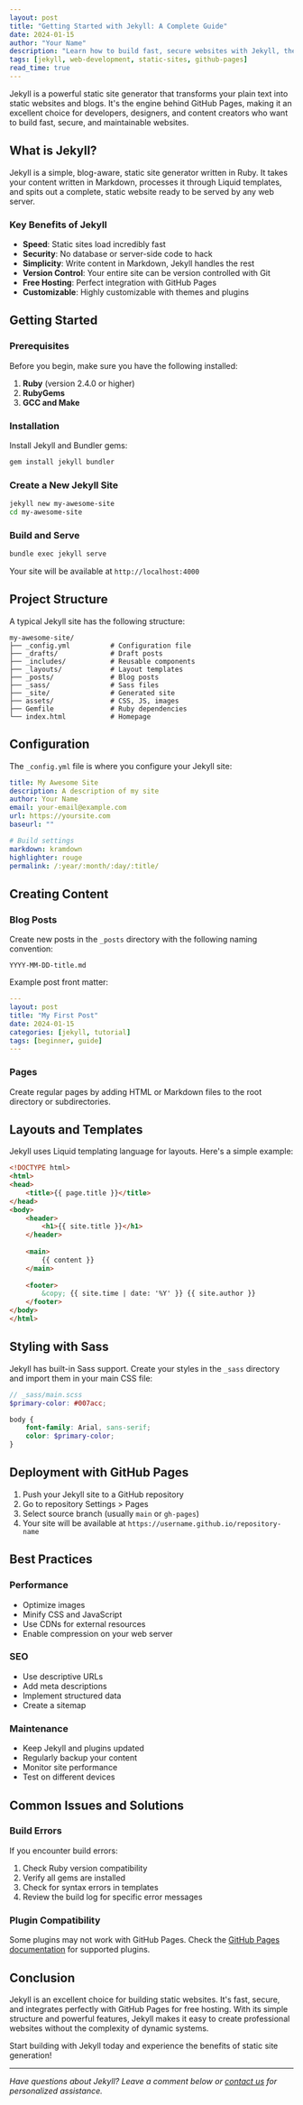 ```yaml
---
layout: post
title: "Getting Started with Jekyll: A Complete Guide"
date: 2024-01-15
author: "Your Name"
description: "Learn how to build fast, secure websites with Jekyll, the static site generator that powers GitHub Pages."
tags: [jekyll, web-development, static-sites, github-pages]
read_time: true
---
```


Jekyll is a powerful static site generator that transforms your plain text into static websites and blogs. It's the engine behind GitHub Pages, making it an excellent choice for developers, designers, and content creators who want to build fast, secure, and maintainable websites.

## What is Jekyll?

Jekyll is a simple, blog-aware, static site generator written in Ruby. It takes your content written in Markdown, processes it through Liquid templates, and spits out a complete, static website ready to be served by any web server.

### Key Benefits of Jekyll

- **Speed**: Static sites load incredibly fast
- **Security**: No database or server-side code to hack
- **Simplicity**: Write content in Markdown, Jekyll handles the rest
- **Version Control**: Your entire site can be version controlled with Git
- **Free Hosting**: Perfect integration with GitHub Pages
- **Customizable**: Highly customizable with themes and plugins

## Getting Started

### Prerequisites

Before you begin, make sure you have the following installed:

1. **Ruby** (version 2.4.0 or higher)
2. **RubyGems**
3. **GCC and Make**

### Installation

Install Jekyll and Bundler gems:

```bash
gem install jekyll bundler
```

### Create a New Jekyll Site

```bash
jekyll new my-awesome-site
cd my-awesome-site
```

### Build and Serve

```bash
bundle exec jekyll serve
```

Your site will be available at `http://localhost:4000`

## Project Structure

A typical Jekyll site has the following structure:

```
my-awesome-site/
├── _config.yml          # Configuration file
├── _drafts/             # Draft posts
├── _includes/           # Reusable components
├── _layouts/            # Layout templates
├── _posts/              # Blog posts
├── _sass/               # Sass files
├── _site/               # Generated site
├── assets/              # CSS, JS, images
├── Gemfile              # Ruby dependencies
└── index.html           # Homepage
```

## Configuration

The `_config.yml` file is where you configure your Jekyll site:

```yaml
title: My Awesome Site
description: A description of my site
author: Your Name
email: your-email@example.com
url: https://yoursite.com
baseurl: ""

# Build settings
markdown: kramdown
highlighter: rouge
permalink: /:year/:month/:day/:title/
```

## Creating Content

### Blog Posts

Create new posts in the `_posts` directory with the following naming convention:

```
YYYY-MM-DD-title.md
```

Example post front matter:

```yaml
---
layout: post
title: "My First Post"
date: 2024-01-15
categories: [jekyll, tutorial]
tags: [beginner, guide]
---
```

### Pages

Create regular pages by adding HTML or Markdown files to the root directory or subdirectories.

## Layouts and Templates

Jekyll uses Liquid templating language for layouts. Here's a simple example:

```html
<!DOCTYPE html>
<html>
<head>
    <title>{{ page.title }}</title>
</head>
<body>
    <header>
        <h1>{{ site.title }}</h1>
    </header>
    
    <main>
        {{ content }}
    </main>
    
    <footer>
        &copy; {{ site.time | date: '%Y' }} {{ site.author }}
    </footer>
</body>
</html>
```

## Styling with Sass

Jekyll has built-in Sass support. Create your styles in the `_sass` directory and import them in your main CSS file:

```scss
// _sass/main.scss
$primary-color: #007acc;

body {
    font-family: Arial, sans-serif;
    color: $primary-color;
}
```

## Deployment with GitHub Pages

1. Push your Jekyll site to a GitHub repository
2. Go to repository Settings > Pages
3. Select source branch (usually `main` or `gh-pages`)
4. Your site will be available at `https://username.github.io/repository-name`

## Best Practices

### Performance

- Optimize images
- Minify CSS and JavaScript
- Use CDNs for external resources
- Enable compression on your web server

### SEO

- Use descriptive URLs
- Add meta descriptions
- Implement structured data
- Create a sitemap

### Maintenance

- Keep Jekyll and plugins updated
- Regularly backup your content
- Monitor site performance
- Test on different devices

## Common Issues and Solutions

### Build Errors

If you encounter build errors:

1. Check Ruby version compatibility
2. Verify all gems are installed
3. Check for syntax errors in templates
4. Review the build log for specific error messages

### Plugin Compatibility

Some plugins may not work with GitHub Pages. Check the [GitHub Pages documentation](https://pages.github.com/versions/) for supported plugins.

## Conclusion

Jekyll is an excellent choice for building static websites. It's fast, secure, and integrates perfectly with GitHub Pages for free hosting. With its simple structure and powerful features, Jekyll makes it easy to create professional websites without the complexity of dynamic systems.

Start building with Jekyll today and experience the benefits of static site generation!

---

*Have questions about Jekyll? Leave a comment below or [contact us](/contact/) for personalized assistance.*
